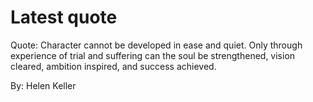 # Latest quote 

Quote: Character cannot be developed in ease and quiet. Only through experience of trial and suffering can the soul be strengthened, vision cleared, ambition inspired, and success achieved. 

By: Helen Keller